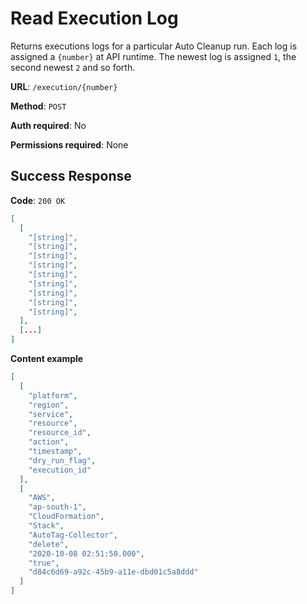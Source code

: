# Read Execution Log

Returns executions logs for a particular Auto Cleanup run. Each log is assigned a `{number}` at API runtime. The newest log is assigned `1`, the second newest `2` and so forth.

**URL**: `/execution/{number}`

**Method**: `POST`

**Auth required**: No

**Permissions required**: None

## Success Response

**Code**: `200 OK`

```json
[
  [
    "[string]",
    "[string]",
    "[string]",
    "[string]",
    "[string]",
    "[string]",
    "[string]",
    "[string]",
    "[string]",
  ],
  [...]
]
```

**Content example**

```json
[
  [
    "platform",
    "region",
    "service",
    "resource",
    "resource_id",
    "action",
    "timestamp",
    "dry_run_flag",
    "execution_id"
  ],
  [
    "AWS",
    "ap-south-1",
    "CloudFormation",
    "Stack",
    "AutoTag-Collector",
    "delete",
    "2020-10-08 02:51:50.000",
    "true",
    "d84c6d69-a92c-45b9-a11e-dbd01c5a8ddd"
  ]
]
```
